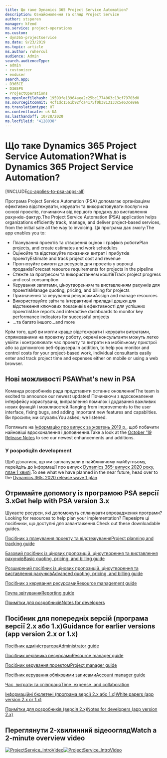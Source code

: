 ```yaml
---
title: Що таке Dynamics 365 Project Service Automation?
description: Ознайомолення та огляд Project Service
author: stsporen
manager: kfend
ms.service: project-operations
ms.custom:
- dyn365-projectservice
ms.date: 9/23/2019
ms.topic: article
ms.author: ruhercul
audience: Admin
search.audienceType:
- admin
- customizer
- enduser
search.app:
- D365CE
- D365PS
- ProjectOperations
ms.openlocfilehash: 19599fe13964aea2c25bc1774063c13cf79703d0
ms.sourcegitcommit: 4cf1dc1561b92fca4175f0b3813133c5e63ce8e6
ms.translationtype: HT
ms.contentlocale: uk-UA
ms.lasthandoff: 10/28/2020
ms.locfileid: "4128038"
---
```

# <a name="what-is-dynamics-365-project-service-automation"></a><span data-ttu-id="39096-103">Що таке Dynamics 365 Project Service Automation?</span><span class="sxs-lookup"><span data-stu-id="39096-103">What is Dynamics 365 Project Service Automation?</span></span>

[!INCLUDE[cc-applies-to-psa-apps-all](../includes/cc-applies-to-psa-apps-all.md)]

<span data-ttu-id="39096-104">Програма Project Service Automation (PSA) допомагає організаціям ефективно відстежувати, керувати та використовувати послуги на основі проектів, починаючи від першого продажу до виставлення рахунків-фактур.</span><span class="sxs-lookup"><span data-stu-id="39096-104">The Project Service Automation (PSA) application helps organizations efficiently track, manage, and deliver project-based services, from the initial sale all the way to invoicing.</span></span> <span data-ttu-id="39096-105">Ця програма дає змогу:</span><span class="sxs-lookup"><span data-stu-id="39096-105">The app enables you to:</span></span>

- <span data-ttu-id="39096-106">Планування проектів та створення оцінок і графіків роботи</span><span class="sxs-lookup"><span data-stu-id="39096-106">Plan projects, and create estimates and work schedules</span></span>
- <span data-ttu-id="39096-107">Оцінюйте та відстежуйте показники витрат і прибутків проекту</span><span class="sxs-lookup"><span data-stu-id="39096-107">Estimate and track project cost and revenue</span></span>
- <span data-ttu-id="39096-108">Прогнозуйте вимоги до ресурсів для проектів у воронці продажів</span><span class="sxs-lookup"><span data-stu-id="39096-108">Forecast resource requirements for projects in the pipeline</span></span>
- <span data-ttu-id="39096-109">Стежте за прогресом та використанням коштів</span><span class="sxs-lookup"><span data-stu-id="39096-109">Track project progress and cost consumption</span></span>
- <span data-ttu-id="39096-110">Керування запитами, ціноутворенням та виставленням рахунків для проектів</span><span class="sxs-lookup"><span data-stu-id="39096-110">Manage quoting, pricing, and billing for projects</span></span>
- <span data-ttu-id="39096-111">Призначення та керування ресурсами</span><span class="sxs-lookup"><span data-stu-id="39096-111">Assign and manage resources</span></span>
- <span data-ttu-id="39096-112">Використовуйте звіти та інтерактивні приладні дошки для відстеження ключових показників ефективності для успішних проектів</span><span class="sxs-lookup"><span data-stu-id="39096-112">Use reports and interactive dashboards to monitor key performance indicators for successful projects</span></span>
- <span data-ttu-id="39096-113">...та багато іншого</span><span class="sxs-lookup"><span data-stu-id="39096-113">...and more</span></span>

<span data-ttu-id="39096-114">Крім того, щоб ви могли краще відстежувати і керувати витратами, спрямованими на проектну роботу, окремі консультанти можуть легко увійти і контролювати час проекту та витрати на мобільному пристрої або за допомогою веб-браузера.</span><span class="sxs-lookup"><span data-stu-id="39096-114">In addition, to help you monitor and control costs for your project-based work, individual consultants easily enter and track project time and expenses either on mobile or using a web browser.</span></span>

## <a name="whats-new-in-psa"></a><span data-ttu-id="39096-115">Нові можливості PSA</span><span class="sxs-lookup"><span data-stu-id="39096-115">What's new in PSA</span></span>
<span data-ttu-id="39096-116">Команда розробників рада представити останнє оновлення!</span><span class="sxs-lookup"><span data-stu-id="39096-116">The team is excited to announce our newest updates!</span></span> <span data-ttu-id="39096-117">Починаючи з вдосконалення інтерфейсу користувача, виправлення помилок і додавання важливих нових функцій і можливостей.</span><span class="sxs-lookup"><span data-stu-id="39096-117">Ranging from improvements to the user interface, fixing bugs, and adding important new features and capabilties.</span></span> <span data-ttu-id="39096-118">Ви просили; ми слухали.</span><span class="sxs-lookup"><span data-stu-id="39096-118">You asked; we listened.</span></span>

<span data-ttu-id="39096-119">Погляньте на [Інформацію про випуск за жовтень 2019 р.](https://docs.microsoft.com/dynamics365-release-plan/2019wave2/index), щоб побачити найновіші вдосконалення і доповнення.</span><span class="sxs-lookup"><span data-stu-id="39096-119">Take a look at the [October '19 Release Notes](https://docs.microsoft.com/dynamics365-release-plan/2019wave2/index) to see our newest enhancements and additions.</span></span>

### <a name="in-development"></a><span data-ttu-id="39096-120">У розробці</span><span class="sxs-lookup"><span data-stu-id="39096-120">In development</span></span>
<span data-ttu-id="39096-121">Щоб дізнатися, що ми запланували в найближчому майбутньому, перейдіть до інформації про випуск [Dynamics 365: випуск 2020 року, план 1 хвилі](https://docs.microsoft.com/dynamics365-release-plan/2020wave1/index).</span><span class="sxs-lookup"><span data-stu-id="39096-121">To see what we have planned in the near future, head over to the [Dynamics 365: 2020 release wave 1 plan](https://docs.microsoft.com/dynamics365-release-plan/2020wave1/index).</span></span>

## <a name="get-help-with-psa-version-3x"></a><span data-ttu-id="39096-122">Отримайте допомогу із програмою PSA версії 3.x</span><span class="sxs-lookup"><span data-stu-id="39096-122">Get help with PSA version 3.x</span></span>
<span data-ttu-id="39096-123">Шукаєте ресурси, які допоможуть спланувати впровадження програми?</span><span class="sxs-lookup"><span data-stu-id="39096-123">Looking for resources to help plan your implementation?</span></span> <span data-ttu-id="39096-124">Перевірте ці посібники, що доступні для завантаження.</span><span class="sxs-lookup"><span data-stu-id="39096-124">Check out these downloadable guides.</span></span>

 [<span data-ttu-id="39096-125">Посібник з планування проекту та відстежування</span><span class="sxs-lookup"><span data-stu-id="39096-125">Project planning and tracking guide</span></span>](../psa/implementation-guides/project-planning-tracking.md)

 [<span data-ttu-id="39096-126">Базовий посібник із цінових пропозицій, ціноутворення та виставлення рахунків</span><span class="sxs-lookup"><span data-stu-id="39096-126">Basic quoting, pricing, and billing guide</span></span>](../psa/implementation-guides/begin-quoting-pricing-billing.md)

 [<span data-ttu-id="39096-127">Розширений посібник із цінових пропозицій, ціноутворення та виставлення рахунків</span><span class="sxs-lookup"><span data-stu-id="39096-127">Advanced quoting, pricing, and billing guide</span></span>](../psa/implementation-guides/adv-quoting-pricing-billing.md)

 [<span data-ttu-id="39096-128">Посібник з керування ресурсами</span><span class="sxs-lookup"><span data-stu-id="39096-128">Resource management guide</span></span>](../psa/implementation-guides/resource-management-guide.md)

 [<span data-ttu-id="39096-129">Група звітування</span><span class="sxs-lookup"><span data-stu-id="39096-129">Reporting guide</span></span>](../psa/implementation-guides/reporting-guide.md)

 [<span data-ttu-id="39096-130">Примітки для розробників</span><span class="sxs-lookup"><span data-stu-id="39096-130">Notes for developers</span></span>](../psa/developer-guides/overview-dev-notes-v3.x.md)

## <a name="guidance-for-earlier-versions-app-version-2x-or-1x"></a><span data-ttu-id="39096-131">Посібник для попередніх версій (програма версії 2.x або 1.x)</span><span class="sxs-lookup"><span data-stu-id="39096-131">Guidance for earlier versions (app version 2.x or 1.x)</span></span>
 [<span data-ttu-id="39096-132">Посібник адміністратора</span><span class="sxs-lookup"><span data-stu-id="39096-132">Administrator guide</span></span>](../psa/admin-guide.md)

 [<span data-ttu-id="39096-133">Посібник керівника ресурсами</span><span class="sxs-lookup"><span data-stu-id="39096-133">Resource manager guide</span></span>](../psa/resource-manager-guide.md)

 [<span data-ttu-id="39096-134">Посібник керування проектом</span><span class="sxs-lookup"><span data-stu-id="39096-134">Project manager guide</span></span>](../psa/project-manager-guide.md)

 [<span data-ttu-id="39096-135">Посібник керування обліковими записами</span><span class="sxs-lookup"><span data-stu-id="39096-135">Account manager guide</span></span>](../psa/account-manager-guide.md)

 [<span data-ttu-id="39096-136">Час, витрати та співпраця</span><span class="sxs-lookup"><span data-stu-id="39096-136">Time, expense, and collaboration</span></span>](../psa/time-expense-collaboration-guide.md)

 [<span data-ttu-id="39096-137">Інформаційні бюлетені (програма версії 2.x або 1.x)</span><span class="sxs-lookup"><span data-stu-id="39096-137">White papers (app version 2.x or 1.x)</span></span>](../psa/white-papers.md)

 [<span data-ttu-id="39096-138">Примітки для розробників (версія 2.x)</span><span class="sxs-lookup"><span data-stu-id="39096-138">Notes for developers (app version 2.x)</span></span>](../psa/developer-guides/add-custom-qoi-forms-v2.x.md)

 ## <a name="watch-a-2-minute-overview-video"></a><span data-ttu-id="39096-139">Переглянути 2-хвилинний відеоогляд</span><span class="sxs-lookup"><span data-stu-id="39096-139">Watch a 2-minute overview video</span></span>
 <a name="heroArea"></a> <span data-ttu-id="39096-140">[![ProjectService_IntroVideo](../psa/media/project-service-intro-video.png "ProjectService_IntroVideo")](https://go.microsoft.com/fwlink/p/?LinkId=799457)</span><span class="sxs-lookup"><span data-stu-id="39096-140">[![ProjectService_IntroVideo](../psa/media/project-service-intro-video.png "ProjectService_IntroVideo")](https://go.microsoft.com/fwlink/p/?LinkId=799457)</span></span>


